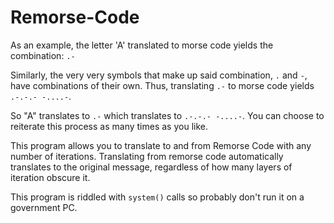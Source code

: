 # Remorse-Code
As an example, the letter 'A' translated to morse code yields the combination: `.-`

Similarly, the very very symbols that make up said combination, `.` and `-`, have combinations of their own. 
Thus, translating `.-` to morse code yields `.-.-.- -....-`. 

So "A" translates to `.-` which translates to `.-.-.- -....-`. You can choose to reiterate this process as many times as you like.

This program allows you to translate to and from Remorse Code with any number of iterations. Translating from remorse code automatically translates to the original message, regardless of how many layers of iteration obscure it.

This program is riddled with `system()` calls so probably don't run it on a government PC.
